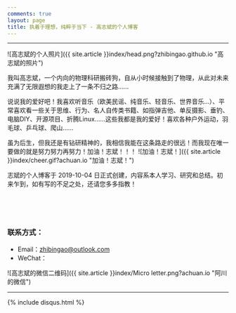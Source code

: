 ```yaml
---
comments: true
layout: page
title: 执着于理想，纯粹于当下 - 高志斌的个人博客
---
```

---

![高志斌的个人照片]({{ site.article }}index/head.png?zhibingao.github.io "高志斌的照片")

我叫高志斌，一个内向的物理科研搬砖狗，自从小时候接触到了物理，从此对未来充满了无限遐想的我走上了一条不归之路......<br>

说说我的爱好吧！我喜欢听音乐（欧美民谣、纯音乐、轻音乐、世界音乐...）、平常喜欢看一些关于思维、行为、名人自传类书籍、如指弹吉他、单反摄影、垂钓、电脑DIY、开源项目、折腾Linux......这些我都是我的爱好！喜欢各种户外运动，羽毛球、乒乓球、爬山......<br>

虽为后生，但我还是有钻研精神的，我相信我能在这条路走的很远！而我现在唯一要做的就是努力努力再努力！加油！志斌！！！ ![加油！志斌！]({{ site.article }}index/cheer.gif?achuan.io "加油！志斌！")<br>

志斌的个人博客于 2019-10-04 日正式创建，内容系本人学习、研究和总结。初来乍到，如有写的不足之处，还请您多多指教！<br>


<br><br><br>

### 联系方式：

- Email：<zhibingao@outlook.com><br>
- WeChat：<br>

![高志斌的微信二维码]({{ site.article }}index/Micro letter.png?achuan.io "阿川的微信")

---

[1]: http://www.dxinfo.com?achuan.io

{% include disqus.html %}
